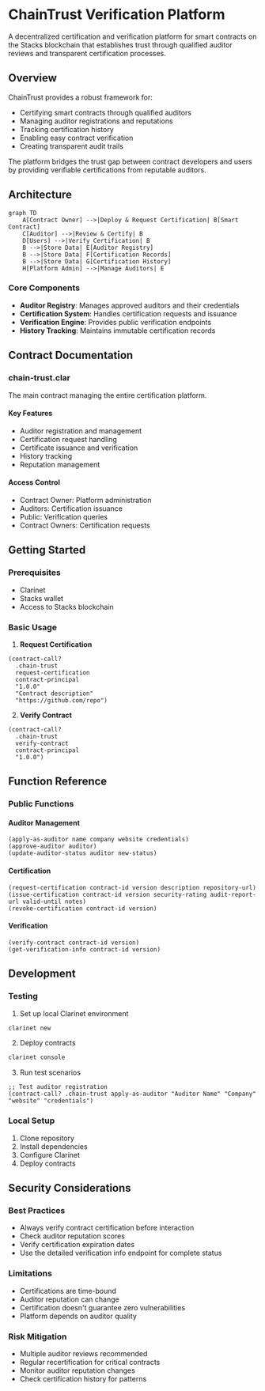 # ChainTrust Verification Platform

A decentralized certification and verification platform for smart contracts on the Stacks blockchain that establishes trust through qualified auditor reviews and transparent certification processes. 

## Overview

ChainTrust provides a robust framework for:
- Certifying smart contracts through qualified auditors
- Managing auditor registrations and reputations
- Tracking certification history
- Enabling easy contract verification
- Creating transparent audit trails

The platform bridges the trust gap between contract developers and users by providing verifiable certifications from reputable auditors.

## Architecture

```mermaid
graph TD
    A[Contract Owner] -->|Deploy & Request Certification| B[Smart Contract]
    C[Auditor] -->|Review & Certify| B
    D[Users] -->|Verify Certification| B
    B -->|Store Data| E[Auditor Registry]
    B -->|Store Data| F[Certification Records]
    B -->|Store Data| G[Certification History]
    H[Platform Admin] -->|Manage Auditors| E
```

### Core Components
- **Auditor Registry**: Manages approved auditors and their credentials
- **Certification System**: Handles certification requests and issuance
- **Verification Engine**: Provides public verification endpoints
- **History Tracking**: Maintains immutable certification records

## Contract Documentation

### chain-trust.clar

The main contract managing the entire certification platform.

#### Key Features
- Auditor registration and management
- Certification request handling
- Certificate issuance and verification
- History tracking
- Reputation management

#### Access Control
- Contract Owner: Platform administration
- Auditors: Certification issuance
- Public: Verification queries
- Contract Owners: Certification requests

## Getting Started

### Prerequisites
- Clarinet
- Stacks wallet
- Access to Stacks blockchain

### Basic Usage

1. **Request Certification**
```clarity
(contract-call? 
  .chain-trust 
  request-certification 
  contract-principal 
  "1.0.0" 
  "Contract description" 
  "https://github.com/repo")
```

2. **Verify Contract**
```clarity
(contract-call? 
  .chain-trust 
  verify-contract 
  contract-principal 
  "1.0.0")
```

## Function Reference

### Public Functions

#### Auditor Management
```clarity
(apply-as-auditor name company website credentials)
(approve-auditor auditor)
(update-auditor-status auditor new-status)
```

#### Certification
```clarity
(request-certification contract-id version description repository-url)
(issue-certification contract-id version security-rating audit-report-url valid-until notes)
(revoke-certification contract-id version)
```

#### Verification
```clarity
(verify-contract contract-id version)
(get-verification-info contract-id version)
```

## Development

### Testing
1. Set up local Clarinet environment
```bash
clarinet new
```

2. Deploy contracts
```bash
clarinet console
```

3. Run test scenarios
```clarity
;; Test auditor registration
(contract-call? .chain-trust apply-as-auditor "Auditor Name" "Company" "website" "credentials")
```

### Local Setup
1. Clone repository
2. Install dependencies
3. Configure Clarinet
4. Deploy contracts

## Security Considerations

### Best Practices
- Always verify contract certification before interaction
- Check auditor reputation scores
- Verify certification expiration dates
- Use the detailed verification info endpoint for complete status

### Limitations
- Certifications are time-bound
- Auditor reputation can change
- Certification doesn't guarantee zero vulnerabilities
- Platform depends on auditor quality

### Risk Mitigation
- Multiple auditor reviews recommended
- Regular recertification for critical contracts
- Monitor auditor reputation changes
- Check certification history for patterns